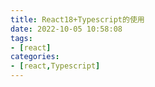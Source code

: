 ```yaml
---
title: React18+Typescript的使用
date: 2022-10-05 10:58:08
tags:
- [react]
categories:
- [react,Typescript]
---
```

